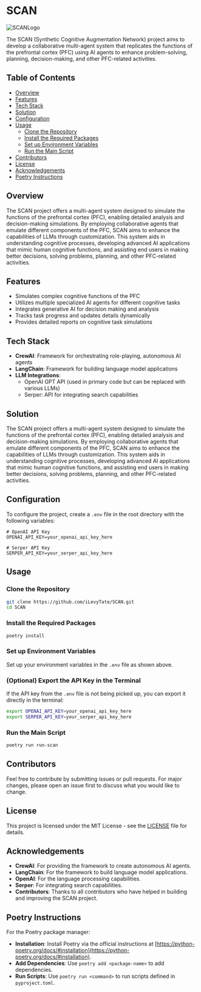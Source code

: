 # SCAN

![SCANLogo](https://github.com/user-attachments/assets/ed26854d-6bb6-44f7-b138-612bdcf72867)

The SCAN (Synthetic Cognitive Augmentation Network) project aims to develop a collaborative multi-agent system that replicates the functions of the prefrontal cortex (PFC) using AI agents to enhance problem-solving, planning, decision-making, and other PFC-related activities.

## Table of Contents

- [Overview](#overview)
- [Features](#features)
- [Tech Stack](#tech-stack)
- [Solution](#solution)
- [Configuration](#configuration)
- [Usage](#usage)
  - [Clone the Repository](#clone-the-repository)
  - [Install the Required Packages](#install-the-required-packages)
  - [Set up Environment Variables](#set-up-environment-variables)
  - [Run the Main Script](#run-the-main-script)
- [Contributors](#contributors)
- [License](#license)
- [Acknowledgements](#acknowledgements)
- [Poetry Instructions](#poetry-instructions)

## Overview

The SCAN project offers a multi-agent system designed to simulate the functions of the prefrontal cortex (PFC), enabling detailed analysis and decision-making simulations. By employing collaborative agents that emulate different components of the PFC, SCAN aims to enhance the capabilities of LLMs through customization. This system aids in understanding cognitive processes, developing advanced AI applications that mimic human cognitive functions, and assisting end users in making better decisions, solving problems, planning, and other PFC-related activities.

## Features

- Simulates complex cognitive functions of the PFC
- Utilizes multiple specialized AI agents for different cognitive tasks
- Integrates generative AI for decision making and analysis
- Tracks task progress and updates details dynamically
- Provides detailed reports on cognitive task simulations

## Tech Stack

- **CrewAI**: Framework for orchestrating role-playing, autonomous AI agents
- **LangChain**: Framework for building language model applications
- **LLM Integrations**:
  - OpenAI GPT API (used in primary code but can be replaced with various LLMs)
  - Serper: API for integrating search capabilities

## Solution

The SCAN project offers a multi-agent system designed to simulate the functions of the prefrontal cortex (PFC), enabling detailed analysis and decision-making simulations. By employing collaborative agents that emulate different components of the PFC, SCAN aims to enhance the capabilities of LLMs through customization. This system aids in understanding cognitive processes, developing advanced AI applications that mimic human cognitive functions, and assisting end users in making better decisions, solving problems, planning, and other PFC-related activities.

## Configuration

To configure the project, create a `.env` file in the root directory with the following variables:

```env
# OpenAI API Key
OPENAI_API_KEY=your_openai_api_key_here

# Serper API Key
SERPER_API_KEY=your_serper_api_key_here
```

## Usage

### Clone the Repository

```bash
git clone https://github.com/iLevyTate/SCAN.git
cd SCAN
```

### Install the Required Packages

```bash
poetry install
```

### Set up Environment Variables

Set up your environment variables in the `.env` file as shown above.

### (Optional) Export the API Key in the Terminal

If the API key from the `.env` file is not being picked up, you can export it directly in the terminal:

```bash
export OPENAI_API_KEY=your_openai_api_key_here
export SERPER_API_KEY=your_serper_api_key_here
```

### Run the Main Script

```bash
poetry run run-scan
```

## Contributors

Feel free to contribute by submitting issues or pull requests. For major changes, please open an issue first to discuss what you would like to change.

## License

This project is licensed under the MIT License - see the [LICENSE](LICENSE) file for details.

## Acknowledgements

- **CrewAI**: For providing the framework to create autonomous AI agents.
- **LangChain**: For the framework to build language model applications.
- **OpenAI**: For the language processing capabilities.
- **Serper**: For integrating search capabilities.
- **Contributors**: Thanks to all contributors who have helped in building and improving the SCAN project.

## Poetry Instructions

For the Poetry package manager:

- **Installation**: Install Poetry via the official instructions at [https://python-poetry.org/docs/#installation](https://python-poetry.org/docs/#installation).
- **Add Dependencies**: Use `poetry add <package-name>` to add dependencies.
- **Run Scripts**: Use `poetry run <command>` to run scripts defined in `pyproject.toml`.
